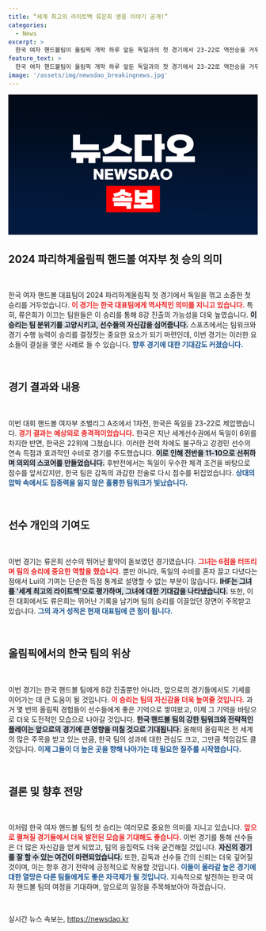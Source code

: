 ```yaml
---
title: “세계 최고의 라이트백 류은희 영웅 이야기 공개!”
categories:
  - News
excerpt: >
  한국 여자 핸드볼팀이 올림픽 개막 하루 앞둔 독일과의 첫 경기에서 23-22로 역전승을 거두며 이목을 집중시켰다. 류은희, 눈부신 활약으로 주목받다!
feature_text: >
  한국 여자 핸드볼팀이 올림픽 개막 하루 앞둔 독일과의 첫 경기에서 23-22로 역전승을 거두며 이목을 집중시켰다. 류은희, 눈부신 활약으로 주목받다!
image: '/assets/img/newsdao_breakingnews.jpg'
---
```


<p><img src="/assets/img/newsdao_breakingnews.jpg" alt="implanttips 속보" /></p>

<h2 data-ke-size="size26">2024 파리하계올림픽 핸드볼 여자부 첫 승의 의미</h2>

<p data-ke-size="size16">&nbsp;</p>

<p>한국 여자 핸드볼 대표팀이 2024 파리하계올림픽 첫 경기에서 독일을 꺾고 소중한 첫 승리를 거두었습니다. <b><span style="color: #ee2323;">이 경기는 한국 대표팀에게 역사적인 의미를 지니고 있습니다.</span></b> 특히, 류은희가 이끄는 팀원들은 이 승리를 통해 8강 진출의 가능성을 더욱 높였습니다. <b><span style="background-color: #21538527;">이 승리는 팀 분위기를 고양시키고, 선수들의 자신감을 심어줍니다.</span></b> 스포츠에서는 팀워크와 경기 수행 능력이 승리를 결정짓는 중요한 요소가 되기 마련인데, 이번 경기는 이러한 요소들이 결실을 맺은 사례로 들 수 있습니다. <b><span style="color: #1a5490;">향후 경기에 대한 기대감도 커졌습니다.</span></b></p>

<p data-ke-size="size16">&nbsp;</p>

<h2 data-ke-size="size26">경기 결과와 내용</h2>

<p data-ke-size="size16">&nbsp;</p> 

<p>이번 대회 핸드볼 여자부 조별리그 A조에서 1차전, 한국은 독일을 23-22로 제압했습니다. <b><span style="color: #ee2323;">경기 결과는 예상외로 충격적이었습니다.</span></b> 한국은 지난 세계선수권에서 독일이 6위를 차지한 반면, 한국은 22위에 그쳤습니다. 이러한 전력 차에도 불구하고 강경민 선수의 연속 득점과 효과적인 수비로 경기를 주도했습니다. <b><span style="background-color: #21538527;">이로 인해 전반을 11-10으로 선취하며 의외의 스코어를 만들었습니다.</span></b> 후반전에서는 독일이 우수한 체격 조건을 바탕으로 점수를 앞서갔지만, 한국 팀은 감독의 과감한 전술로 다시 점수를 뒤집었습니다. <b><span style="color: #1a5490;">상대의 압박 속에서도 집중력을 잃지 않은 훌륭한 팀워크가 빛났습니다.</span></b></p>

<p data-ke-size="size16">&nbsp;</p>

<h2 data-ke-size="size26">선수 개인의 기여도</h2>

<p data-ke-size="size16">&nbsp;</p>

<p>이번 경기는 류은희 선수의 뛰어난 활약이 돋보였던 경기였습니다. <b><span style="color: #ee2323;">그녀는 6점을 터뜨리며 팀의 승리에 중요한 역할을 했습니다.</span></b> 뿐만 아니라, 독일의 수비를 혼자 끌고 다녔다는 점에서 Lui의 기여는 단순한 득점 통계로 설명할 수 없는 부분이 많습니다. <b><span style="background-color: #21538527;">IHF는 그녀를 '세계 최고의 라이트백'으로 평가하며, 그녀에 대한 기대감을 나타냈습니다.</span></b> 또한, 이전 대회에서도 류은희는 뛰어난 기록을 남기며 팀의 승리를 이끌었던 장면이 주목받고 있습니다. <b><span style="color: #1a5490;">그의 과거 성적은 현재 대표팀에 큰 힘이 됩니다.</span></b></p>

<p data-ke-size="size16">&nbsp;</p>

<h2 data-ke-size="size26">올림픽에서의 한국 팀의 위상</h2>

<p data-ke-size="size16">&nbsp;</p>

<p>이번 경기는 한국 핸드볼 팀에게 8강 진출뿐만 아니라, 앞으로의 경기들에서도 기세를 이어가는 데 큰 도움이 될 것입니다. <b><span style="color: #ee2323;">이 승리는 팀의 자신감을 더욱 높여줄 것입니다.</span></b> 과거 몇 번의 올림픽 경험들이 선수들에게 좋은 기억으로 쌓여왔고, 이제 그 기억을 바탕으로 더욱 도전적인 모습으로 나아갈 것입니다. <b><span style="background-color: #21538527;">한국 핸드볼 팀의 강한 팀워크와 전략적인 플레이는 앞으로의 경기에 큰 영향을 미칠 것으로 기대됩니다.</span></b> 올해의 올림픽은 전 세계의 많은 주목을 받고 있는 만큼, 한국 팀의 성과에 대한 관심도 크고, 그만큼 책임감도 클 것입니다. <b><span style="color: #1a5490;">이제 그들이 더 높은 곳을 향해 나아가는 데 필요한 질주를 시작했습니다.</span></b></p>

<p data-ke-size="size16">&nbsp;</p>

<h2 data-ke-size="size26">결론 및 향후 전망</h2>

<p data-ke-size="size16">&nbsp;</p>

<p>이처럼 한국 여자 핸드볼 팀의 첫 승리는 여러모로 중요한 의미를 지니고 있습니다. <b><span style="color: #ee2323;">앞으로 펼쳐질 경기들에서 더욱 발전된 모습을 기대해도 좋습니다.</span></b> 이번 경기를 통해 선수들은 더 많은 자신감을 얻게 되었고, 팀의 응집력도 더욱 굳건해질 것입니다. <b><span style="background-color: #21538527;">자신의 경기를 잘 할 수 있는 여건이 마련되었습니다.</span></b> 또한, 감독과 선수들 간의 신뢰는 더욱 깊어질 것이며, 이는 향후 경기 전략에 긍정적으로 작용할 것입니다. <b><span style="color: #1a5490;">이들이 올라갈 높은 경기에 대한 열망은 다른 팀들에게도 좋은 자극제가 될 것입니다.</span></b> 지속적으로 발전하는 한국 여자 핸드볼 팀의 여정을 기대하며, 앞으로의 일정을 주목해보아야 하겠습니다.</p>

<p data-ke-size="size16">&nbsp;</p>
실시간 뉴스 속보는, <a href="https://newsdao.kr" rel="dofollow">https://newsdao.kr</a>


